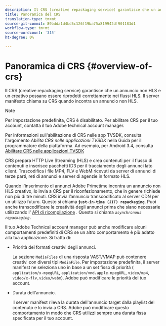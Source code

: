 ```yaml
---
description: Il CRS (creative repackaging service) garantisce che un annuncio non HLS e un creativo possano essere riprodotti correttamente nei flussi HLS. Il server manifesto chiama su CRS quando incontra un annuncio non HLS.
title: Panoramica del CRS
translation-type: tm+mt
source-git-commit: 89bdda1d4bd5c126f19ba75a819942df901183d1
workflow-type: tm+mt
source-wordcount: '315'
ht-degree: 0%

---
```



# Panoramica di CRS {#overview-of-crs}

Il CRS (creative repackaging service) garantisce che un annuncio non HLS e un creativo possano essere riprodotti correttamente nei flussi HLS. Il server manifesto chiama su CRS quando incontra un annuncio non HLS.

>[!NOTE]
>
>Per impostazione predefinita, CRS è disabilitato. Per abilitare CRS per il tuo account, contatta il tuo Adobe technical account manager.
>
>Per informazioni sull&#39;abilitazione di CRS nelle app TVSDK, consulta l&#39;argomento *Abilita CRS nelle applicazioni TVSDK* nella Guida per il programmatore della piattaforma. Ad esempio, per Android 3.4, consulta [Abilitare CRS nelle applicazioni TVSDK](../../programming/tvsdk-3x-android-prog/android-3x-advertising/ad-insertion/ad-transcoding/android-3x-ad-transcoding.md)

CRS prepara HTTP Live Streaming (HLS) e crea contenuti per il flusso di contenuti e inserisce pacchetti ID3 per il tracciamento degli annunci lato client. Trascodifica i file MP4, FLV e WebM ricevuti da server di annunci di terze parti, reti di annunci e server di agenzie in formato HLS.

Quando l&#39;inserimento di annunci Adobe Primetime incontra un annuncio non HLS creativo, lo invia a CRS per il riconfezionamento, che in genere richiede non più di tre minuti. CRS invia l’annuncio transcodificato al server CDN per un utilizzo futuro. Questo si chiama **`just-in-time (JIT) repackaging`**. Puoi anche transcodificare le creatività degli annunci prima che siano necessarie utilizzando l&#39; [API di ricompilazione](../../primetime-ad-insertion/~old-creative-repackaging-service/api-repackage.md) . Questo si chiama *`asynchronous repackaging`*.

Il tuo Adobe Technical account manager può anche modificare alcuni comportamenti predefiniti di CRS se un altro comportamento è più adatto alla tua applicazione. Si tratta di:

* Priorità dei formati creativi degli annunci.

   La sezione `MediaFiles` di una risposta VAST/VMAP può contenere creativi con diversi tipi `MediaFile`. Per impostazione predefinita, il server manifest ne seleziona uno in base a un set fisso di priorità ( `application/x-mpegURL`, `application/vnd.apple.mpegURL`, `video/mp4`, `video/x-flv,video/webm`). Adobe può modificare le priorità del tuo account.
* Durata dell&#39;annuncio.

   Il server manifest rileva la durata dell&#39;annuncio target dalla playlist del contenuto e lo invia a CRS. Adobe può modificare questo comportamento in modo che CRS utilizzi sempre una durata fissa specificata per il tuo account.
